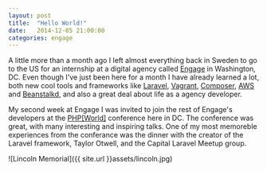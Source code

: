 ```yaml
---
layout: post
title:  "Hello World!"
date:   2014-12-05 21:00:00
categories: engage
---
```


A little more than a month ago I left almost everything back in Sweden to go to the US for an internship at a digital agency called [Engage](http://enga.ge/) in Washington, DC. Even though I've just been here for a month I have already learned a lot, both new cool tools and frameworks like [Laravel](http://laravel.com/), [Vagrant](https://www.vagrantup.com/), [Composer](https://getcomposer.org/), [AWS](http://aws.amazon.com/) and [Beanstalkd](http://kr.github.io/beanstalkd/), and also a great deal about life as a agency developer.

My second week at Engage I was invited to join the rest of Engage's developers at the [PHP[World]](http://world.phparch.com/) conference here in DC. The conference was great, with many interesting and inspiring talks. One of my most memoreble experiences from the conferance was the dinner with the creator of the Laravel framework, Taylor Otwell, and the Capital Laravel Meetup group.

![Lincoln Memorial]({{ site.url }}assets/lincoln.jpg)
